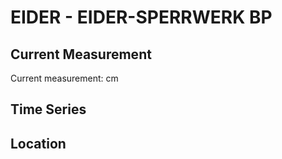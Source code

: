 # EIDER - EIDER-SPERRWERK BP

## Current Measurement

Current measurement: <Value topic="rivers/pegel-online/EIDER/EIDER-SPERRWERK BP/measurementValue"/> cm

## Time Series

<TimeSeries topic="rivers/pegel-online/EIDER/EIDER-SPERRWERK BP/measurementValue" period="week" />

## Location

<WorldMap>
  <Marker lat="54.265865929366214" lon="8.849593787440885" labelTopic="rivers/pegel-online/EIDER/EIDER-SPERRWERK BP" />
</WorldMap>
